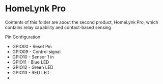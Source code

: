 <h1>HomeLynk Pro</h1>
<p>Contents of this folder are about the second product, HomeLynk Pro, which contains relay capability and contact-based sensing</p>
<p2>Pin Configuration<br>
  <ul>
    <li>GPIO00 - Reset Pin</li>
    <li>GPIO09 - Control signal</li>
    <li>GPIO10 - Sensor 1 in</li>
    <li>GPIO11 - Blue LED</li>
    <li>GPIO12 - Green LED</li>
    <li>GPIO13 - RED LED</li>
    <li></li>
  </ul>
